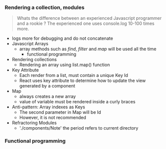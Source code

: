 ### Rendering a collection, modules
> Whats the difference between an experienced Javascript programmer and a rookie ? The experienced one uses console.log 10-100 times more.
- logs more for debugging and do not concatenate
- Javascript Arrays
    - array methods such as *find*, *filter* and *map* will be used all the time
        - functional programming
- Rendering collections
    - Rendering an array using list.map() function
- Key Attribute
    - Each render from a list, must contain a unique Key Id
    - React uses key attribute to determine how to update the view generated by a component 
- Map
    - always creates a new array
    - value of variable must be rendered inside a curly braces
- Anti-pattern: Array indexes as Keys
    - The second parameter in Map will be Id
    - However, it is not recommended
- Refractoring Modules
    - './components/Note'
        the period refers to current directory
### Functional programming
